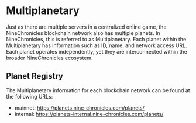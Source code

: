 # Multiplanetary

Just as there are multiple servers in a centralized online game, the NineChronicles blockchain network also has multiple planets. In NineChronicles, this is referred to as Multiplanetary. Each planet within the Multiplanetary has information such as ID, name, and network access URL. Each planet operates independently, yet they are interconnected within the broader NineChronicles ecosystem.

## Planet Registry

The Multiplanetary information for each blockchain network can be found at the following URLs:
- mainnet: https://planets.nine-chronicles.com/planets/
- internal: https://planets-internal.nine-chronicles.com/planets/
